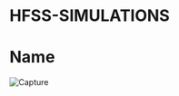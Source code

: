 # HFSS-SIMULATIONS
# Name
![Capture](https://user-images.githubusercontent.com/80493195/219818368-1784a544-4e47-48ef-a068-223489065f93.JPG)
